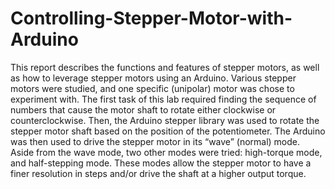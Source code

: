 # Controlling-Stepper-Motor-with-Arduino

This report describes the functions and features of stepper motors, as well as how to leverage stepper motors using an Arduino. Various stepper motors were studied, and one specific (unipolar) motor was chose to experiment with. The first task of this lab required finding the sequence of numbers that cause the motor shaft to rotate either clockwise or counterclockwise. Then, the Arduino stepper library was used to rotate the stepper motor shaft based on the position of the potentiometer. The Arduino was then used to drive the stepper motor in its “wave” (normal) mode. Aside from the wave mode, two other modes were tried: high-torque mode, and half-stepping mode. These modes allow the stepper motor to have a finer resolution in steps and/or drive the shaft at a higher output torque. 
